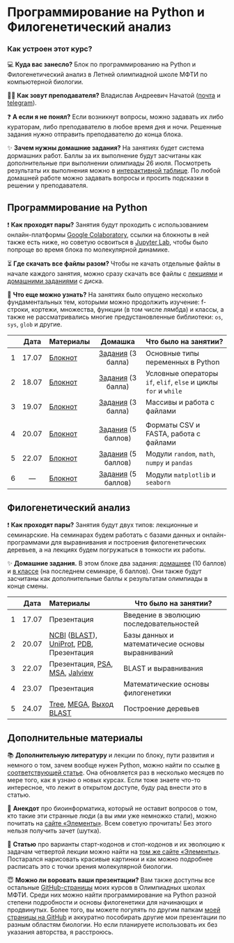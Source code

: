 # Программирование на Python и Филогенетический анализ

### Как устроен этот курс? 

💻 **Куда вас занесло?** Блок по программированию на Python и Филогенетический анализ в Летней олимпиадной школе МФТИ по компьютерной биологии.

👨‍💻 **Как зовут преподавателя?** Владислав Андреевич Начатой ([почта](mailto:nachatoi@list.ru) и [telegram](https://t.me/subpolare)). 

❓ **А если я не понял?** Если возникнут вопросы, можно задавать их либо кураторам, либо преподавателю в любое время дня и ночи. Решенные задания нужно отправить преподавателю до конца блока.

✨ **Зачем нужны домашние задания?** На занятиях будет система дормашних работ. Баллы за их выполнение будут засчитаны как дополнительные при выполнении олимпиады 26 июля. Посмотреть результаты их выполнения можно в [интерактивной таблице](https://docs.google.com/spreadsheets/d/12SAz-ajpJ72tRtfzQVEWvJzzayB0Xi3urlNHoYRY5Fs/edit?usp=sharing). По любой домашней работе можно задавать вопросы и просить подсказки в решении у преподавателя. 

## Программирование на Python

❗ **Как проходят пары?** Занятия будут проходить с использованием онлайн-платформы [Google Colaboratory](https://colab.research.google.com/), ссылки на блокноты в ней также есть ниже, но советую освоиться в [Jupyter Lab](https://jupyter.org/install), чтобы было попроще во время блока по молекулярной динамике. 

⏳ **Где скачать все файлы разом?** Чтобы не качать отдельные файлы в начале каждого занятия, можно сразу скачать все файлы с [лекциями](https://disk.yandex.ru/d/O1bFXsWLFQS1QA) и [домашними заданиями](https://disk.yandex.ru/d/t8EoCaYie2XOew) с диска. 

📖 **Что еще можно узнать?** На занятиях было опущено несколько фундаментальных тем, которыми можно продолжить изучение: f-строки, кортежи, множества, функции (в том числе лямбда) и классы, а также не рассматривались многие предустановленные библиотеки: `os`, `sys`, `glob` и другие. 

|  | Дата | Материалы | Домашка | Что было на занятии? | 
| :------: | :------: | ------ | :------: | ------ |
| 1 | 17.07 | [Блокнот](https://colab.research.google.com/drive/1FNm7qUJJ4NmorT_FN5Qr0uYSxLIf1hjQ?usp=sharing) | [Задания](https://colab.research.google.com/drive/1IZrKNB_qbbPn-tbQcqs1u92llNN-dncw?usp=sharing) (3 балла) | Основные типы переменных в Python | 
| 2 | 18.07 | [Блокнот](https://colab.research.google.com/drive/1toxkOC-67pY38gG2k1X-hmurRS37jslq?usp=sharing) | [Задания](https://colab.research.google.com/drive/1YgFAvtDf819gt-_z133LLXC9y8zbTQ35?usp=sharing) (3 балла) | Условные операторы `if`, `elif`, `else` и циклы `for` и `while` |
| 3 | 19.07 | [Блокнот](https://colab.research.google.com/drive/1OFYOCV9XR9b0iXKmtTs51fH9ycldqZaA?usp=sharing) | [Задания](https://colab.research.google.com/drive/1-WqB5sP0zeWT2kzmHQN8cHZE4gH8x99v?usp=sharing) (3 балла) | Массивы и работа с файлами | 
|  |  |  |  |  |  |  |
| 4 | 20.07 | [Блокнот](https://colab.research.google.com/drive/1pcX2ZYo3Mbg4wlXDRWXqS69o1Q5aSkMI?usp=sharing) | [Задания](https://colab.research.google.com/drive/1bcLU0T5td7JuqpzIhyYakINb9zY271sU?usp=sharing) (5 баллов) | Форматы CSV и FASTA, работа с файлами | 
| 5 | 22.07 | [Блокнот](https://colab.research.google.com/drive/1izKcyc14rS00G-KQ4skvBlMkHdunG8KI?usp=sharing) | [Задания](https://colab.research.google.com/drive/1BGnPEcXWXbW6WzceUXGbhZ1idMnhqS9M?usp=sharing) (5 баллов) | Модули `random`, `math`, `numpy` и `pandas` | 
| 6 | — | [Блокнот](https://colab.research.google.com/drive/1klESOSYu5BgGPX-3SSqtOQ6ipYadVkFQ?usp=sharing) | [Задания](https://colab.research.google.com/drive/12lh2naOZ77mlfkrjf3j1qYDEIdDH1HGH?usp=sharing) (5 баллов) | Модули `matplotlib` и `seaborn` | 

## Филогенетический анализ

❗ **Как проходят пары?** Занятия будут двух типов: лекционные и семинарские. На семинарах будем работать с базами данных и онлайн-программами для выравнивания и построения филогенетических деревьев, а на лекциях будем погружаться в тонкости их работы. 

✨ **Домашние задания.** В этом блоке два задания: [домашнее](https://disk.yandex.ru/d/EwOYW0IOBqgpwA) (10 баллов) и [в классе](https://disk.yandex.ru/i/ZsLp_5ZLMBJCOg) (на последнем семинаре, 6 баллов). Они также будут засчитаны как дополнительные баллы к результатам олимпиады в конце смены. 

|  | Дата | Материалы | Что было на занятии? |
| :------: | ------ | :------ | ------ | 
| 1 | 17.07 | Презентация | Введение в эволюцию последовательностей | 
| 2 | 20.07 | [NCBI](https://www.ncbi.nlm.nih.gov) ([BLAST](https://blast.ncbi.nlm.nih.gov/Blast.cgi)), [UniProt](https://www.uniprot.org), [PDB](https://www.rcsb.org), Презентация | Базы данных и математичесие основы выравниваний  | 
| 3 | 22.07 | Презентация, [PSA](https://www.ebi.ac.uk/Tools/psa/), [MSA](https://www.ebi.ac.uk/Tools/msa/), [Jalview](https://www.jalview.org/download/windows/) | BLAST и выравнивания | 
| 4 | 23.07 | Презентация | Математические основы филогенетики |
| 5 | 24.07 | [Tree](https://www.ebi.ac.uk/Tools/phylogeny/simple_phylogeny/), [MEGA](https://www.megasoftware.net), [Выход BLAST](https://disk.yandex.ru/d/L1AkyP39_mRuXA) | Построение деревьев | 

## Дополнительные материалы

📚 **Дополнительную литературу** и лекции по блоку, пути развития и немного о том, зачем вообще нужен Python, можно найти по ссылке [в соответствующей статье](https://vk.com/@nachatoi-literatura-po-python). Она обновляется раз в несколько месяцев по мере того, как я узнаю о новых курсах. Если тоже знаете что-то интересное, что лежит в открытом доступе, буду рад внести это в статью. 

🫠 **Анекдот** про биоинформатика, который не оставит вопросов о том, кто такие эти странные люди (а вы ими уже немножко стали), можно почитать на [сайте «Элементы»](https://elementy.ru/nauchno-populyarnaya_biblioteka/432183/Bioinformatiki_proiskhozhdenie_i_zhiznennyy_tsikl). Всем советую прочитать! Без этого нельзя получить зачет (шутка). 

📑 **Статью** про варианты старт-кодонов и стоп-кодонов и их эволюцию к задачам четвертой лекции можно найти на [том же сайте «Элементы»](https://elementy.ru/problems/3023/Ot_nachala_do_kontsa). Постарался нарисовать красивые картинки и как можно подробнее расписать это с точки зрения молекулярной биологии. 

😇 **Можно ли воровать ваши презентации?** Вам также доступны все остальные [GitHub-страницы](https://github.com/subpolare/mipt-python/tree/main) моих курсов в Олимпиадных школах МФТИ. Среди них можно найти программирование на Python разной степени подробности и основы филогенетики для начинающих и продвинутых. Более того, вы можете погулять по другим папкам [моей страницы на GitHub](https://github.com/subpolare) и аккуратно пособирать другие мои презентации по разным областям биологии. Но если планируете использовать их без указания авторства, я расстроюсь. 

